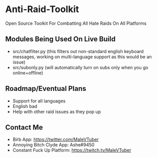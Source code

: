 # Anti-Raid-Toolkit
Open Source Toolkit For Combatting All Hate Raids On All Platforms

## Modules Being Used On Live Build
- src/chatfilter.py (this filters out non-standard english keyboard messages, working on multi-language support as this would be an issue)
- src/subonly.py (will automatically turn on subs only when you go online+offline)

## Roadmap/Eventual Plans
- Support for all languages
- English bad
- Help with other raid issues as they pop up

## Contact Me
- Birb App: https://twitter.com/MaleVTuber
- Annoying Bitch Clyde App: Ashe#9450
- Constant Fuck Up Platform: https://twitch.tv/MaleVTuber

